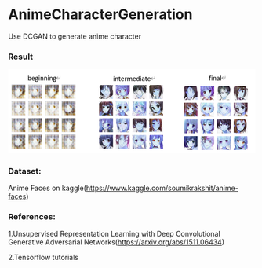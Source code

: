 # AnimeCharacterGeneration
Use DCGAN to generate anime character

### Result
![image](https://github.com/ngzk-tsubasa/AnimeCharacterGeneration/blob/main/BIF.png)

### **Dataset**: 

Anime Faces on kaggle(https://www.kaggle.com/soumikrakshit/anime-faces)

### **References**: 

1.Unsupervised Representation Learning with Deep Convolutional Generative Adversarial Networks(https://arxiv.org/abs/1511.06434)
            
2.Tensorflow tutorials
